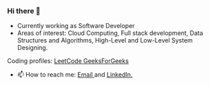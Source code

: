 ### Hi there 👋
 - Currently working as Software Developer
 - Areas of interest: Cloud Computing, Full stack development, Data Structures and Algorithms, High-Level and Low-Level System Designing.
<p> Coding profiles:  <a href="https://leetcode.com/avinashpathy/"> LeetCode </a> <a href ="https://auth.geeksforgeeks.org/user/avinashpathy/practice"> GeeksForGeeks</a> </p>

- 📫 How to reach me: <a href= "mailto: avinashpathy2001@gmail.com"> Email </a> and <a href = "https://www.linkedin.com/in/avinashpathy"> LinkedIn.

<!-- [![Anurag's github stats](https://github-readme-stats.vercel.app/api?username=avinashpathy)](https://github.com/avinashpathy/github-readme-stats) -->



